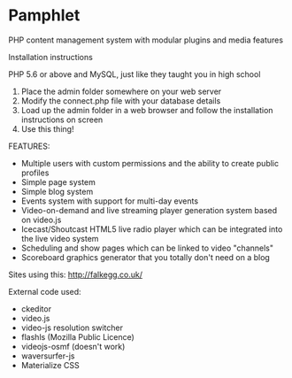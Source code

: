 # Pamphlet
PHP content management system with modular plugins and media features

Installation instructions

PHP 5.6 or above and MySQL, just like they taught you in high school

1. Place the admin folder somewhere on your web server
2. Modify the connect.php file with your database details
3. Load up the admin folder in a web browser and follow the installation instructions on screen
4. Use this thing!

FEATURES:

- Multiple users with custom permissions and the ability to create public profiles
- Simple page system
- Simple blog system
- Events system with support for multi-day events
- Video-on-demand and live streaming player generation system based on video.js
- Icecast/Shoutcast HTML5 live radio player which can be integrated into the live video system
- Scheduling and show pages which can be linked to video "channels"
- Scoreboard graphics generator that you totally don't need on a blog

Sites using this:
http://falkegg.co.uk/

External code used:
- ckeditor
- video.js
- video-js resolution switcher
- flashls (Mozilla Public Licence)
- videojs-osmf (doesn't work)
- waversurfer-js
- Materialize CSS
